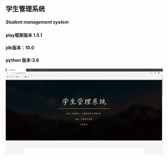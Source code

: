 
## **学生管理系统**
##### Student management system

#### play框架版本 1.5.1 
#### jdk版本：10.0
#### python 版本:3.6

![image](https://github.com/shencang/SMS/blob/master/runphoto/未登录首页.png)